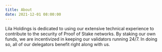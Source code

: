 ```yaml
---
title: About
date: 2021-12-01 08:00:00
---
```

Lila Holdings is dedicated to using our extensive technical experience to contribute to the security of Proof of Stake networks. By staking our own funds, we are incentivized in keeping our validators running 24/7. In doing so, all of our delegators benefit right along with us.
